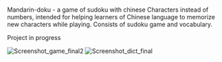 # 
Mandarin-doku - a game of sudoku with chinese Characters instead of numbers, 
intended for helping learners of Chinese language to memorize new characters while playing.
Consists of sudoku game and vocabulary.

Project in progress


![Screenshot_game_final2](https://user-images.githubusercontent.com/90948269/194998899-48bff953-fe28-412a-9be3-45bba0205fcd.png)
![Screenshot_dict_final](https://user-images.githubusercontent.com/90948269/194834976-9f25bf5a-ef90-4106-a19e-e1c5faa80960.png)
